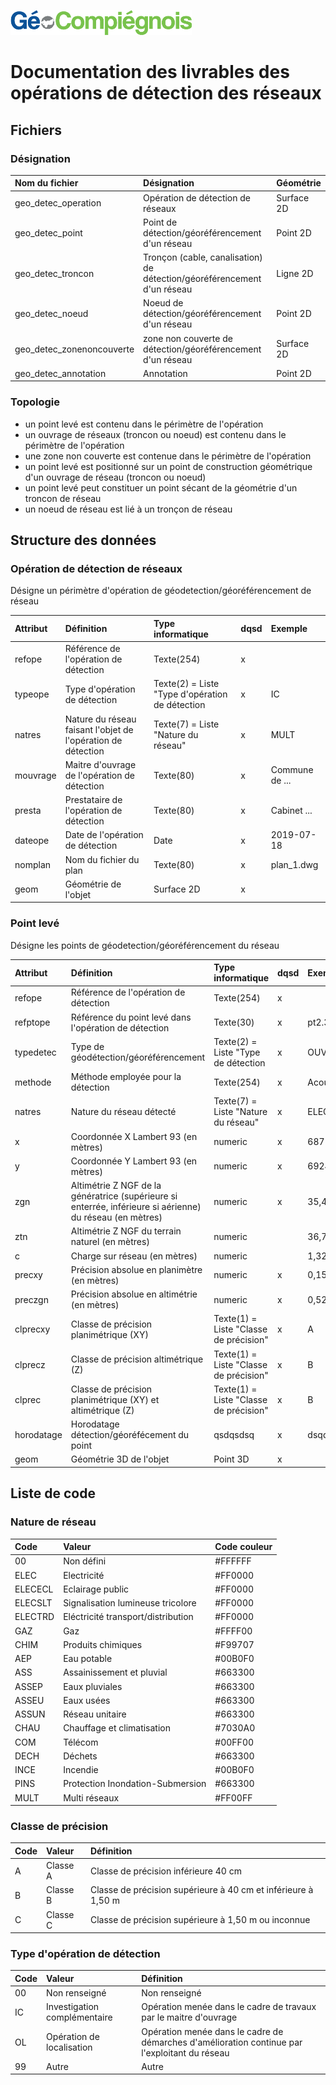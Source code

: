 ![picto](/doc/img/Logo_web-GeoCompiegnois.png)

# Documentation des livrables des opérations de détection des réseaux

## Fichiers

### Désignation

|Nom du fichier | Désignation | Géométrie |
|:---|:---|:---|
|geo_detec_operation|Opération de détection de réseaux|Surface 2D|
|geo_detec_point|Point de détection/géoréférencement d'un réseau|Point 2D|
|geo_detec_troncon|Tronçon (cable, canalisation) de détection/géoréférencement d'un réseau|Ligne 2D|
|geo_detec_noeud|Noeud de détection/géoréférencement d'un réseau|Point 2D|
|geo_detec_zonenoncouverte|zone non couverte de détection/géoréférencement d'un réseau|Surface 2D|
|geo_detec_annotation|Annotation|Point 2D|


### Topologie

* un point levé est contenu dans le périmètre de l'opération
* un ouvrage de réseaux (troncon ou noeud) est contenu dans le périmètre de l'opération
* une zone non couverte est contenue dans le périmètre de l'opération
* un point levé est positionné sur un point de construction géométrique d'un ouvrage de réseau (troncon ou noeud)
* un point levé peut constituer un point sécant de la géométrie d'un troncon de réseau
* un noeud de réseau est lié à un tronçon de réseau

## Structure des données

### Opération de détection de réseaux

Désigne un périmètre d'opération de géodetection/géoréférencement de réseau

|Attribut | Définition | Type informatique | dqsd | Exemple | 
|:---|:---|:---|:---|:---|    
|refope|Référence de l'opération de détection|Texte(254)| x |  |
|typeope|Type d'opération de détection|Texte(2) = Liste "Type d'opération de détection | x | IC |
|natres|Nature du réseau faisant l'objet de l'opération de détection|Texte(7) = Liste "Nature du réseau"| x | MULT |
|mouvrage|Maitre d'ouvrage de l'opération de détection|Texte(80)| x | Commune de ... |
|presta|Prestataire de l'opération de détection|Texte(80)| x | Cabinet ... |
|dateope|Date de l'opération de détection|Date| x | 2019-07-18 |
|nomplan|Nom du fichier du plan|Texte(80)| x | plan_1.dwg |
|geom|Géométrie de l'objet| Surface 2D | x |  |

### Point levé

Désigne les points de géodetection/géoréférencement du réseau

|Attribut | Définition | Type informatique | dqsd | Exemple | 
|:---|:---|:---|:---|:---|    
|refope|Référence de l'opération de détection|Texte(254)| x |  |
|refptope|Référence du point levé dans l'opération de détection|Texte(30)| x | pt2.3 |
|typedetec|Type de géodétection/géoréférencement|Texte(2) = Liste "Type de détection | x | OUV |
|methode|Méthode employée pour la détection|Texte(254)| x | Acoustique |
|natres|Nature du réseau détecté|Texte(7) = Liste "Nature du réseau"| x | ELECECL |
|x|Coordonnée X Lambert 93 (en mètres)| numeric | x | 687186,623 |
|y|Coordonnée Y Lambert 93 (en mètres)| numeric | x | 6924318,527 |
|zgn|Altimétrie Z NGF de la génératrice (supérieure si enterrée, inférieure si aérienne) du réseau (en mètres)| numeric | x | 35,421 |
|ztn|Altimétrie Z NGF du terrain naturel (en mètres)| numeric |  | 36,745 |
|c|Charge sur réseau (en mètres)| numeric |  | 1,324 |
|precxy|Précision absolue en planimètre (en mètres)| numeric | x | 0,152 |
|preczgn|Précision absolue en altimétrie (en mètres)| numeric | x | 0,523 |
|clprecxy|Classe de précision planimétrique (XY)| Texte(1) = Liste "Classe de précision" | x | A |
|clprecz|Classe de précision altimétrique (Z)| Texte(1) = Liste "Classe de précision" | x | B |
|clprec|Classe de précision planimétrique (XY) et altimétrique (Z)| Texte(1) = Liste "Classe de précision" | x | B |
|horodatage|Horodatage détection/géoréfécement du point| qsdqsdsq | x | dsqdqs |
|geom|Géométrie 3D de l'objet| Point 3D | x |  |

## Liste de code

### Nature de réseau

|Code|Valeur|Code couleur|
|:---|:---|:---|
|00| Non défini | #FFFFFF |
|ELEC| Electricité | #FF0000 |
|ELECECL| Eclairage public | #FF0000 |
|ELECSLT| Signalisation lumineuse tricolore | #FF0000 |
|ELECTRD| Eléctricité transport/distribution | #FF0000 |
|GAZ| Gaz | #FFFF00 |
|CHIM|Produits chimiques|#F99707|
|AEP|Eau potable|#00B0F0|
|ASS|Assainissement et pluvial|#663300|
|ASSEP|Eaux pluviales|#663300|
|ASSEU|Eaux usées|#663300|
|ASSUN|Réseau unitaire|#663300|
|CHAU|Chauffage et climatisation|#7030A0|
|COM|Télécom|#00FF00|
|DECH|Déchets|#663300|
|INCE|Incendie|#00B0F0|
|PINS|Protection Inondation-Submersion|#663300|
|MULT|Multi réseaux|#FF00FF|

### Classe de précision

|Code|Valeur|Définition|
|:---|:---|:---|
|A| Classe A | Classe de précision inférieure 40 cm |
|B| Classe B | Classe de précision supérieure à 40 cm et inférieure à 1,50 m |
|C| Classe C | Classe de précision supérieure à 1,50 m ou inconnue |

### Type d'opération de détection

|Code|Valeur|Définition|
|:---|:---|:---|
|00| Non renseigné | Non renseigné |
|IC| Investigation complémentaire | Opération menée dans le cadre de travaux par le maitre d'ouvrage |
|OL| Opération de localisation | Opération menée dans le cadre de démarches d'amélioration continue par l'exploitant du réseau |
|99| Autre | Autre |
